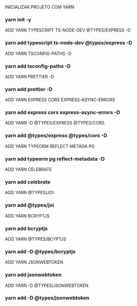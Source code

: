INICIALIZAR PROJETO COM YARN
### yarn init -y

ADD YARN TYPESCRIPT TS-NODE-DEV @TYPES/EXPRESS -D
### yarn add typescript ts-node-dev @types/express -D

ADD YARN TSCONFIG-PATHS -D
### yarn add tsconfig-paths -D

ADD YARN PRETTIER -D
### yarn add prettier -D

ADD YARN EXPRESS CORS EXPRESS-ASYNC-ERRORS
### yarn add express cors express-async-errors -D

ADD YARN -D @TYPES/EXPRESS  @TYPES/CORS
### yarn add @types/express @types/cors -D

ADD YARN TYPEORM REFLECT-METADA PG
### yarn add typeorm pg reflect-metadata -D

ADD YARN CELEBRATE
### yarn add celebrate 

ADD YARN @TYPES/JOI
### yarn add @types/joi 

ADD YARN BCRYPTJS
### yarn add bcryptjs

ADD YARN @TYPES/BCYPTJS
### yarn add -D @types/bcryptjs

ADD YARN JSONWEBTOKEN
### yarn add jsonwebtoken

ADD YARN -D @TYPES/JSONWEBTOKEN
### yarn add -D @types/jsonwebtoken